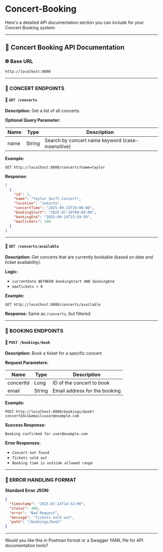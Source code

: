 # Concert-Booking

Here's a detailed API documentation section you can include for your Concert Booking system:

---

## 📘 Concert Booking API Documentation

### 🌐 Base URL

```
http://localhost:8080
```

---

### 🎫 CONCERT ENDPOINTS

#### 🔹 `GET /concerts`

**Description:** Get a list of all concerts.

**Optional Query Parameter:**

| Name | Type   | Description                                       |
| ---- | ------ | ------------------------------------------------- |
| name | String | Search by concert name keyword (case-insensitive) |

**Example:**

```
GET http://localhost:8080/concerts?name=taylor
```

**Response:**

```json
[
  {
    "id": 1,
    "name": "Taylor Swift Concert",
    "location": "Jakarta",
    "concertTime": "2025-09-15T19:00:00",
    "bookingStart": "2025-07-10T00:00:00",
    "bookingEnd": "2025-09-14T23:59:59",
    "maxTickets": 100
  }
]
```

---

#### 🔹 `GET /concerts/available`

**Description:** Get concerts that are currently bookable (based on date and ticket availability).

**Logic:**

* `currentDate BETWEEN bookingStart AND bookingEnd`
* `maxTickets > 0`

**Example:**

```
GET http://localhost:8080/concerts/available
```

**Response:** Same as `/concerts`, but filtered.

---

### 🧾 BOOKING ENDPOINTS

#### 🔹 `POST /bookings/book`

**Description:** Book a ticket for a specific concert.

**Request Parameters:**

| Name      | Type   | Description                   |
| --------- | ------ | ----------------------------- |
| concertId | Long   | ID of the concert to book     |
| email     | String | Email address for the booking |

**Example:**

```
POST http://localhost:8080/bookings/book?concertId=1&email=user@example.com
```

**Success Response:**

```
Booking confirmed for user@example.com
```

**Error Responses:**

* `Concert not found`
* `Tickets sold out`
* `Booking time is outside allowed range`

---

### 🚫 ERROR HANDLING FORMAT

**Standard Error JSON:**

```json
{
  "timestamp": "2025-07-14T14:32:00",
  "status": 400,
  "error": "Bad Request",
  "message": "Tickets sold out",
  "path": "/bookings/book"
}
```

---

Would you like this in Postman format or a Swagger YAML file for API documentation tools?

